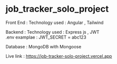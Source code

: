# job_tracker_solo_project



Front End : 
Technology used : Angular , Tailwind

Backend :
Technology used : Express js , JWT <br>
.env examplae : JWT_SECRET = abc123

Database : MongoDB with Mongoose

Live link :  https://job-tracker-solo-project.vercel.app











